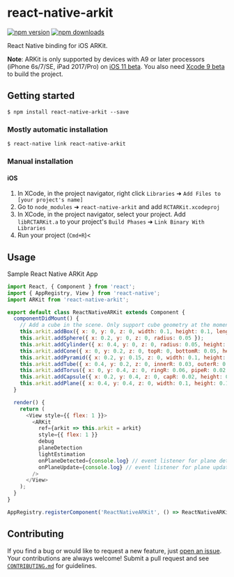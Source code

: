 # react-native-arkit

[![npm version](https://img.shields.io/npm/v/react-native-arkit.svg?style=flat)](https://www.npmjs.com/package/react-native-arkit)
[![npm downloads](https://img.shields.io/npm/dm/react-native-arkit.svg?style=flat)](https://www.npmjs.com/package/react-native-arkit)

React Native binding for iOS ARKit.

**Note**: ARKit is only supported by devices with A9 or later processors (iPhone 6s/7/SE, iPad 2017/Pro) on [iOS 11 beta](https://developer.apple.com/download/). You also need [Xcode 9 beta](https://developer.apple.com/download/) to build the project.

## Getting started

`$ npm install react-native-arkit --save`

### Mostly automatic installation

`$ react-native link react-native-arkit`

### Manual installation


#### iOS

1. In XCode, in the project navigator, right click `Libraries` ➜ `Add Files to [your project's name]`
2. Go to `node_modules` ➜ `react-native-arkit` and add `RCTARKit.xcodeproj`
3. In XCode, in the project navigator, select your project. Add `libRCTARKit.a` to your project's `Build Phases` ➜ `Link Binary With Libraries`
4. Run your project (`Cmd+R`)<


## Usage

Sample React Native ARKit App
```javascript
import React, { Component } from 'react';
import { AppRegistry, View } from 'react-native';
import ARKit from 'react-native-arkit';

export default class ReactNativeARKit extends Component {
  componentDidMount() {
    // Add a cube in the scene. Only support cube geometry at the moment
    this.arkit.addBox({ x: 0, y: 0, z: 0, width: 0.1, height: 0.1, length: 0.1, chamfer: 0.01 });
    this.arkit.addSphere({ x: 0.2, y: 0, z: 0, radius: 0.05 });
    this.arkit.addCylinder({ x: 0.4, y: 0, z: 0, radius: 0.05, height: 0.1 });
    this.arkit.addCone({ x: 0, y: 0.2, z: 0, topR: 0, bottomR: 0.05, height: 0.1 });
    this.arkit.addPyramid({ x: 0.2, y: 0.15, z: 0, width: 0.1, height: 0.1, length: 0.1 });
    this.arkit.addTube({ x: 0.4, y: 0.2, z: 0, innerR: 0.03, outerR: 0.05, height: 0.1 });
    this.arkit.addTorus({ x: 0, y: 0.4, z: 0, ringR: 0.06, pipeR: 0.02 });
    this.arkit.addCapsule({ x: 0.2, y: 0.4, z: 0, capR: 0.02, height: 0.06 });
    this.arkit.addPlane({ x: 0.4, y: 0.4, z: 0, width: 0.1, height: 0.1 });
  }

  render() {
    return (
      <View style={{ flex: 1 }}>
        <ARKit
          ref={arkit => this.arkit = arkit}
          style={{ flex: 1 }}
          debug
          planeDetection
          lightEstimation
          onPlaneDetected={console.log} // event listener for plane detection
          onPlaneUpdate={console.log} // event listener for plane update
        />
      </View>
    );
  }
}

AppRegistry.registerComponent('ReactNativeARKit', () => ReactNativeARKit);

```

## Contributing

If you find a bug or would like to request a new feature, just [open an issue](https://github.com/HippoAR/react-native-arkit/issues/new). Your contributions are always welcome! Submit a pull request and see [`CONTRIBUTING.md`](CONTRIBUTING.md) for guidelines.
